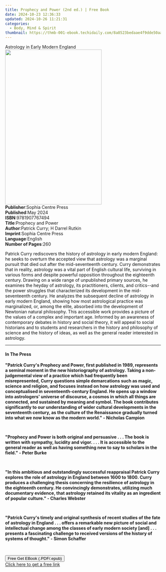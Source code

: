 ```yaml
---
title: Prophecy and Power (2nd ed.) | Free Book
date: 2024-10-23 12:36:33
updated: 2024-10-26 11:21:31
categories:
  - Body, Mind & Spirit
thumbnail: https://thmb-001-ebook.techidaily.com/8a8523bedaae4f9dde50aa759ee116fc21055a7e3e2ed57b713a279538dbf28e.jpg
---
```

<main id="book-container">
  <div class="flex flex-col">
    <div class="book-brief flex-1 py-6 px-4 sm:p-6 md:py-10 md:px-8">
      <!-- brief-->
      <div class="book-brief-main">Astrology in Early Modern England</div>
    </div>
    <div
      class="book-meta-info flex-1 grid gap-4 col-start-1 col-end-3 row-start-1 sm:mb-6 sm:grid-cols-4 lg:gap-6 lg:col-start-2 lg:row-end-6 lg:row-span-6 lg:mb-0"
    >
      <div
        class="book-meta-info-left place-content-center mt-4 p-4 text-sm leading-6 col-start-2 col-span-2 dark:text-slate-400"
      >
        <img
          class="w-full h-500 object-cover rounded-lg sm:h-255 sm:col-span-2 lg:col-span-full"
          src="https://img-001-ebook.techidaily.com/53f55adc9439df37c67576b1d2adf08744d62994c43b2bcaf15487655e9261d5.jpg"
          alt=""
          width="312"
          height="500"
        />
      </div>
      <div
        class="book-meta-info-right mt-2 col-start-1 row-start-2 col-span-3 self-center"
      >
        <!-- meta data  -->
        <div class="flex flex-col px-4 md:px-8">
          <div class="flex-1">
            <strong>Publisher</strong>:<span class="px-2"
              >Sophia Centre Press</span
            >
          </div>
          <div class="flex-1">
            <strong>Published</strong>:<span class="px-2">May 2024</span>
          </div>
          <div class="flex-1">
            <strong>ISBN</strong>:<span class="px-2">9781907767494</span>
          </div>
          <div class="flex-1">
            <strong>Title</strong>:<span class="px-2">Prophecy and Power</span>
          </div>
          <div class="flex-1">
            <strong>Author</strong>:<span class="px-2"
              >Patrick Curry; H Darrel Rutkin</span
            >
          </div>
          <div class="flex-1">
            <strong>Imprint</strong>:<span class="px-2"
              >Sophia Centre Press</span
            >
          </div>
          <div class="flex-1">
            <strong>Language</strong>:<span class="px-2">English</span>
          </div>
          <div class="flex-1">
            <strong>Number of Pages</strong>:<span class="px-2">260</span>
          </div>
        </div>
      </div>
    </div>
    <div class="book-description flex-1 py-6 px-4 sm:p-6 md:py-10 md:px-8">
      <div class="book-description-main">
        <div accordion-content="" id="description">
          <p>
            <span style="color: rgb(15, 17, 17)"
              >Patrick Curry rediscovers the history of astrology in early
              modern England: he seeks to overturn the accepted view that
              astrology was a marginal pursuit that died out after the
              mid-seventeenth century. Curry demonstrates that in reality,
              astrology was a vital part of English cultural life, surviving in
              various forms and despite powerful opposition throughout the
              eighteenth century. Drawing on a wide range of unpublished primary
              sources, he examines the heyday of astrology, its practitioners,
              clients, and critics--and the power struggles that characterized
              its development in the mid-seventeenth century. He analyzes the
              subsequent decline of astrology in early modern England, showing
              how most astrological practice was marginalized, or, among the
              elite, absorbed into the development of Newtonian natural
              philosophy. This accessible work provides a picture of the values
              of a complex and important age. Informed by an awareness of
              contemporary debates in history and social theory, it will appeal
              to social historians and to students and researchers in the
              history and philosophy of science and the history of ideas, as
              well as the general reader interested in astrology.</span
            >
          </p>
        </div>
        <div class="accordion-fader"></div>
      </div>
    </div>
    <div class="book-excerpts flex-1 py-6 px-4 sm:p-6 md:py-10 md:px-8">
      <!-- excerpts-->
      <div class="book-excerpts-main">
        <hr />
        <h4 class="placeholder placeholder-heading">
          <span>In The Press</span>
        </h4>
        <p></p>
        <p class="ql-align-justify">
          <strong
            >"Patrick Curry's Prophecy and Power, first published in 1989,
            represents a seminal moment in the new historiography of astrology.
            Taking a non-judgemental view of a practice which had frequently
            been misrepresented, Curry questions simple demarcations such as
            magic, science and religion, and focuses instead on how astrology
            was used and conceptualised in seventeenth-century England. He opens
            up a window into astrologers' universe of discourse, a cosmos in
            which all things are connected, and sustained by meaning and symbol.
            The book contributes significantly to our understanding of wider
            cultural developments in the seventeenth century, as the culture of
            the Renaissance gradually turned into what we now know as the modern
            world." - Nicholas Campion</strong
          >
        </p>
        <p class="ql-align-justify"><br /></p>
        <p class="ql-align-justify">
          <strong
            >"Prophecy and Power is both original and persuasive . . . The book
            is written with sympathy, lucidity and vigor. . . . It is accessible
            to the general reader as well as having something new to say to
            scholars in the field." - Peter Burke&nbsp;</strong
          >
        </p>
        <p class="ql-align-justify"><br /></p>
        <p class="ql-align-justify">
          <strong
            >"In this ambitious and outstandingly successful reappraisal Patrick
            Curry explores the role of astrology in England between 1600 to
            1800. Curry produces a challenging thesis concerning the resilience
            of astrology in the eighteenth century. He convincingly
            demonstrates, utilizing much documentary evidence, that astrology
            retained its vitality as an ingredient of popular culture." -
            Charles Webster&nbsp;</strong
          >
        </p>
        <p class="ql-align-justify"><br /></p>
        <p class="ql-align-justify">
          <strong
            >"Patrick Curry's timely and original synthesis of recent studies of
            the fate of astrology in England . . . offers a remarkable new
            picture of social and intellectual change among the classes of early
            modern society [and] . . . presents a fascinating challenge to
            received versions of the history of systems of thought." - Simon
            Schaffer</strong
          >
        </p>
        <p><br /></p>
        <p></p>
      </div>
    </div>
    <div
      class="book-about-author flex-1 py-6 px-4 sm:p-6 md:py-10 md:px-8"
    ></div>
    <div class="book-free-get flex-1 py-6 px-4 sm:p-6 md:py-10 md:px-8">
      <button
        id="btn-free-get"
        class="bg-blue-500 hover:bg-blue-700 text-white font-bold py-2 px-4 rounded"
      >
        Free Get EBook (.PDF/.epub)
      </button>
      <div id="countdown-display" class="px-2 text-lg mt-2"></div>
      <a
        id="free-link"
        class="hidden bg-blue-500 hover:bg-blue-700 text-white font-bold py-2 px-4 rounded"
        href="https://www.ebooks.com/en-us/book/211476671/prophecy-and-power/patrick-curry/"
        target="_blank"
        >Click here to get a free link</a
      >
    </div>
    <script>
      let countdownTime = 0;
      let countdownInterval = null;
      document
        .getElementById('btn-free-get')
        .addEventListener('click', startCountdown);
      function startCountdown() {
        countdownTime = new Date().getTime() + 60000 * 3;
        countdownInterval = setInterval(updateCountdown, 1000);
        document.getElementById('btn-free-get').disabled = true;
        document
          .getElementById('btn-free-get')
          .classList.add('bg-gray-500', 'cursor-not-allowed');
      }
      function updateCountdown() {
        let currentTime = new Date().getTime();
        let timeLeft = countdownTime - currentTime;
        let secondsLeft = Math.floor(timeLeft / 1000);
        document.getElementById('countdown-display').innerHTML =
          `Remaining time: ${secondsLeft} seconds.`;
        if (secondsLeft <= 0) {
          clearInterval(countdownInterval);
          document.getElementById('btn-free-get').classList.add('hidden');
          document.getElementById('free-link').classList.remove('hidden');
          document.getElementById('countdown-display').innerHTML = '';
        }
      }
    </script>
  </div>
</main>
